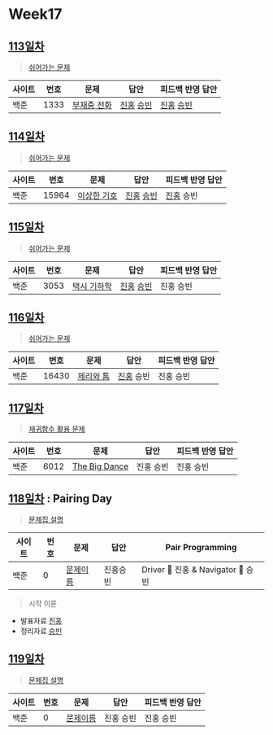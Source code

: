 # Week17

## [113일차](Day113)

> [쉬어가는 문제](https://www.acmicpc.net/group/workbook/view/9797/32849)

| 사이트 | 번호 | 문제                 | 답안                | 피드백 반영 답안    |
| ------ | ---- | -------------------- | ------------------- | ------------------- |
| 백준   | 1333    | [부재중 전화](https://www.acmicpc.net/problem/1333) | [진홍](Day113/bj1333_kjh.java) [승빈](Day113/bj1333_wsb.java) | [진홍](Day113/bj1333_kjh.java) [승빈](Day113/bj1333_wsb.java) |

## [114일차](Day114)

> [쉬어가는 문제](https://www.acmicpc.net/group/workbook/view/9797/32861)

| 사이트 | 번호 | 문제                 | 답안                | 피드백 반영 답안    |
| ------ | ---- | -------------------- | ------------------- | ------------------- |
| 백준   | 15964 | [이상한 기호](https://www.acmicpc.net/problem/15964) | [진홍](Day114/bj15964_kjh.java) [승빈](Day114/bj15964_wsb.java) | [진홍](Day114/bj15964_kjh.java) 승빈 |

## [115일차](Day115)

> [쉬어가는 문제](https://www.acmicpc.net/group/workbook/view/9797/32881)

| 사이트 | 번호 | 문제                 | 답안                | 피드백 반영 답안    |
| ------ | ---- | -------------------- | ------------------- | ------------------- |
| 백준   | 3053    | [택시 기하학](https://www.acmicpc.net/problem/3053) | [진홍](Day115/bj3053_kjh.java) [승빈](Day115/bj3053_wsb.java) | 진홍 승빈 |

## [116일차](Day116)

> [쉬어가는 문제](https://www.acmicpc.net/group/workbook/view/9797/32918)

| 사이트 | 번호 | 문제                 | 답안                | 피드백 반영 답안    |
| ------ | ---- | -------------------- | ------------------- | ------------------- |
| 백준   | 16430 | [제리와 톰](https://www.acmicpc.net/problem/16430) | [진홍](Day116/bj16430_kjh.java) 승빈 | 진홍 승빈 |

## [117일차](Day117)

> [재귀함수 활용 문제](https://www.acmicpc.net/group/workbook/view/9797/32926)

| 사이트 | 번호 | 문제                 | 답안                | 피드백 반영 답안    |
| ------ | ---- | -------------------- | ------------------- | ------------------- |
| 백준   | 6012    | [The Big Dance](https://www.acmicpc.net/problem/6012) | 진홍 승빈 | 진홍 승빈 |

## [118일차](Day118) : Pairing Day

> [문제집 설명](문제집링크)

| 사이트 | 번호 | 문제                 | 답안                | Pair Programming    |
| ------ | ---- | -------------------- | ------------------- | ------------------- |
| 백준   | 0    | [문제이름](문제링크) | 진홍승빈 | Driver 🚗 진홍 & Navigator 🧭 승빈 |

> 시작 이론
* 발표자료 [진홍](reference/이름.pdf)
* 정리자료 [승빈](reference/이름.pdf)

## [119일차](Day119)

> [문제집 설명](문제집링크)

| 사이트 | 번호 | 문제                 | 답안                | 피드백 반영 답안    |
| ------ | ---- | -------------------- | ------------------- | ------------------- |
| 백준   | 0    | [문제이름](문제링크) | 진홍 승빈 | 진홍 승빈 |
